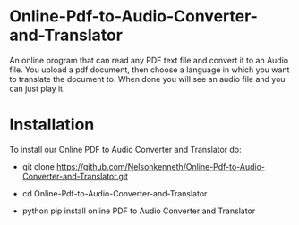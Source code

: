 # Online-Pdf-to-Audio-Converter-and-Translator
An online program that can read any PDF text file and convert it to an Audio file. You upload a pdf document, then choose a language in which you want to translate the document to. When done you will see an audio file and you can just play it. 
# Installation 
To install our Online PDF to Audio Converter and Translator do:

- git clone https://github.com/Nelsonkenneth/Online-Pdf-to-Audio-Converter-and-Translator.git

- cd Online-Pdf-to-Audio-Converter-and-Translator

- python pip install online PDF to Audio Converter and Translator
